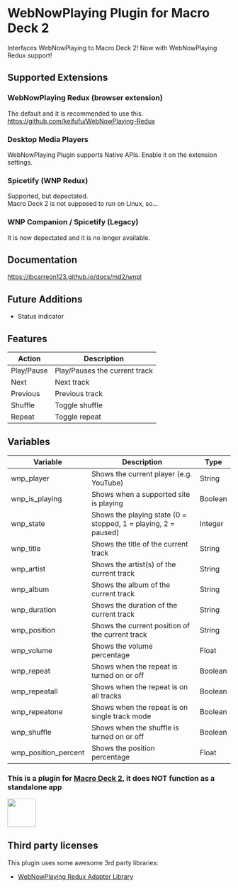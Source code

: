 # WebNowPlaying Plugin for Macro Deck 2
Interfaces WebNowPlaying to Macro Deck 2! Now with WebNowPlaying Redux support!

## Supported Extensions
### WebNowPlaying Redux (browser extension)
The default and it is recommended to use this.
https://github.com/keifufu/WebNowPlaying-Redux
### Desktop Media Players
WebNowPlaying Plugin supports Native APIs. Enable it on the extension settings.
### Spicetify (WNP Redux)
Supported, but depectated.  
Macro Deck 2 is not supposed to run on Linux, so...
### WNP Companion / Spicetify (Legacy)
It is now depectated and it is no longer available.

## Documentation
https://jbcarreon123.github.io/docs/md2/wnpl

## Future Additions
- Status indicator

## Features
| Action | Description |
| --- | --- |
| Play/Pause | Play/Pauses the current track |
| Next | Next track |
| Previous | Previous track |
| Shuffle | Toggle shuffle |
| Repeat | Toggle repeat |

## Variables
| Variable | Description | Type |
| --- | --- | --- |
| wnp_player | Shows the current player (e.g. YouTube) | String |
| wnp_is_playing | Shows when a supported site is playing | Boolean |
| wnp_state | Shows the playing state (0 = stopped, 1 = playing, 2 = paused) | Integer |
| wnp_title | Shows the title of the current track | String |
| wnp_artist | Shows the artist(s) of the current track | String |
| wnp_album | Shows the album of the current track | String |
| wnp_duration | Shows the duration of the current track | String |
| wnp_position | Shows the current position of the current track | String |
| wnp_volume | Shows the volume percentage | Float |
| wnp_repeat | Shows when the repeat is turned on or off | Boolean |
| wnp_repeatall | Shows when the repeat is on all tracks | Boolean |
| wnp_repeatone | Shows when the repeat is on single track mode | Boolean |
| wnp_shuffle | Shows when the shuffle is turned on or off | Boolean |
| wnp_position_percent | Shows the position percentage | Float |

### This is a plugin for [Macro Deck 2](https://github.com/SuchByte/Macro-Deck), it does NOT function as a standalone app
<img height="64px" src="https://macrodeck.org/images/macro_deck_2_official_plugin.png" />

## Third party licenses
This plugin uses some awesome 3rd party libraries:
- [WebNowPlaying Redux Adapter Library](https://github.com/keifufu/WNPRedux-Adapter-Library)
